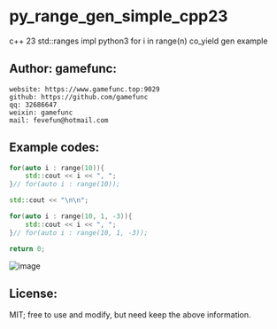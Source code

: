 # py_range_gen_simple_cpp23
c++ 23 std::ranges impl python3 for i in range(n) co_yield gen example


Author: gamefunc:
----------------
    website: https://www.gamefunc.top:9029
    github: https://github.com/gamefunc
    qq: 32686647
    weixin: gamefunc
    mail: fevefun@hotmail.com  
    
  
Example codes:
----------------
```c++
for(auto i : range(10)){
    std::cout << i << ", ";
}// for(auto i : range(10));

std::cout << "\n\n";

for(auto i : range(10, 1, -3)){
    std::cout << i << ", ";
}// for(auto i : range(10, 1, -3));

return 0;
```   
![image](https://github.com/gamefunc/py_range_simple_cpp23/blob/main/img0.jpg)
      

    

License:
----------------
MIT;
free to use and modify, but need keep the above information.  
